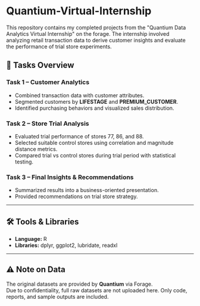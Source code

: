 # Quantium-Virtual-Internship
This repository contains my completed projects from the "Quantium Data Analytics Virtual Internship"  on the forage. The internship involved analyzing retail transaction data to derive customer insights and evaluate the performance of trial store experiments.   

## 🚀 Tasks Overview

### **Task 1 – Customer Analytics**
- Combined transaction data with customer attributes.  
- Segmented customers by **LIFESTAGE** and **PREMIUM_CUSTOMER**.  
- Identified purchasing behaviors and visualized sales distribution.  

### **Task 2 – Store Trial Analysis**
- Evaluated trial performance of stores 77, 86, and 88.  
- Selected suitable control stores using correlation and magnitude distance metrics.  
- Compared trial vs control stores during trial period with statistical testing.  

### **Task 3 – Final Insights & Recommendations**
- Summarized results into a business-oriented presentation.  
- Provided recommendations on trial store strategy.  

---

## 🛠️ Tools & Libraries
- **Language:** R  
- **Libraries:** dplyr, ggplot2, lubridate, readxl  

---

## ⚠️ Note on Data
The original datasets are provided by **Quantium** via Forage.  
Due to confidentiality, full raw datasets are not uploaded here. Only code, reports, and sample outputs are included.  

